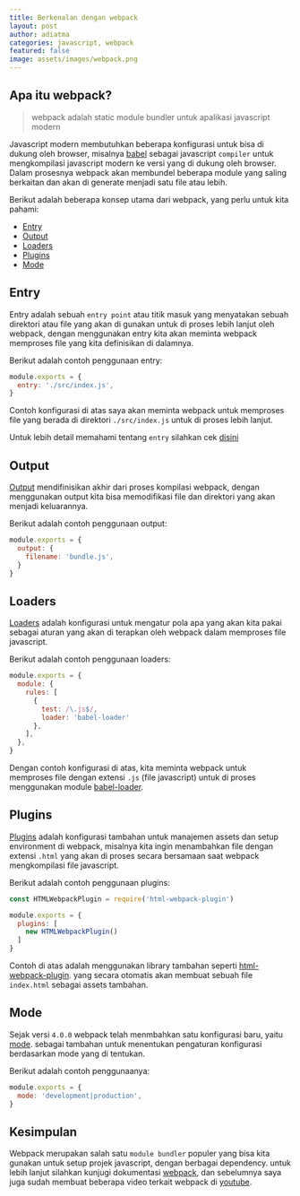 ```yaml
---
title: Berkenalan dengan webpack
layout: post
author: adiatma
categories: javascript, webpack
featured: false
image: assets/images/webpack.png
---
```


## Apa itu webpack?

> webpack adalah static module bundler untuk apalikasi javascript modern

Javascript modern membutuhkan beberapa konfigurasi untuk bisa di dukung oleh browser, misalnya [babel](https://babeljs.io/) sebagai javascript `compiler` untuk mengkompilasi javascript modern ke versi yang di dukung oleh browser. Dalam prosesnya webpack akan membundel beberapa module yang saling berkaitan dan akan di generate menjadi satu file atau lebih.

Berikut adalah beberapa konsep utama dari webpack, yang perlu untuk kita pahami:

+ [Entry](#entry)
+ [Output](#output)
+ [Loaders](#loaders)
+ [Plugins](#plugins)
+ [Mode](#mode)

## Entry

Entry adalah sebuah `entry point` atau titik masuk yang menyatakan sebuah direktori atau file yang akan di gunakan untuk di proses lebih lanjut oleh webpack, dengan menggunakan entry kita akan meminta webpack memproses file yang kita definisikan di dalamnya.

Berikut adalah contoh penggunaan entry:

```js
module.exports = {
  entry: './src/index.js',
}
```

Contoh konfigurasi di atas saya akan meminta webpack untuk memproses file yang berada di direktori `./src/index.js` untuk di proses lebih lanjut.

Untuk lebih detail memahami tentang `entry` silahkan cek [disini](https://webpack.js.org/concepts/entry-points/)

## Output

[Output](https://webpack.js.org/concepts/output/) mendifinisikan akhir dari proses kompilasi webpack, dengan menggunakan output kita bisa memodifikasi file dan direktori yang akan menjadi keluarannya.

Berikut adalah contoh penggunaan output:

```js
module.exports = {
  output: {
    filename: 'bundle.js',
  }
}
```

## Loaders

[Loaders](https://webpack.js.org/concepts/loaders/) adalah konfigurasi untuk mengatur pola apa yang akan kita pakai sebagai aturan yang akan di terapkan oleh webpack dalam memproses file javascript.

Berikut adalah contoh penggunaan loaders:

```js
module.exports = {
  module: {
    rules: [
      {
        test: /\.js$/,
        loader: 'babel-loader'
      },
    ],
  },
}
```

Dengan contoh konfigurasi di atas, kita meminta webpack untuk memproses file dengan extensi `.js` (file javascript) untuk di proses menggunakan module [babel-loader](https://github.com/babel/babel-loader).

## Plugins

[Plugins](https://webpack.js.org/concepts/plugins/) adalah konfigurasi tambahan untuk manajemen assets dan setup environment di webpack, misalnya kita ingin menambahkan file dengan extensi `.html` yang akan di proses secara bersamaan saat webpack mengkompilasi file javascript.

Berikut adalah contoh penggunaan plugins:

```js
const HTMLWebpackPlugin = require('html-webpack-plugin')

module.exports = {
  plugins: [
    new HTMLWebpackPlugin()
  ]
}
```

Contoh di atas adalah menggunakan library tambahan seperti [html-webpack-plugin](https://github.com/jantimon/html-webpack-plugin). yang secara otomatis akan membuat sebuah file `index.html` sebagai assets tambahan.

## Mode

Sejak versi `4.0.0` webpack telah menmbahkan satu konfigurasi baru, yaitu [mode](https://webpack.js.org/configuration/mode/#root). sebagai tambahan untuk menentukan pengaturan konfigurasi berdasarkan mode yang di tentukan.

Berikut adalah contoh penggunaanya:

```js
module.exports = {
  mode: 'development|production',
}
```

## Kesimpulan

Webpack merupakan salah satu `module bundler` populer yang bisa kita gunakan untuk setup projek javascript, dengan berbagai dependency. untuk lebih lanjut silahkan kunjugi dokumentasi [webpack](https://webpack.js.org/concepts/), dan sebelumnya saya juga sudah membuat beberapa video terkait webpack di [youtube](https://www.youtube.com/watch?v=pYEuAZJ1Rkk&list=UUZOeO1elqR4mGVeman6b3SA).